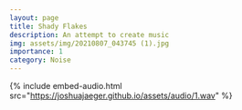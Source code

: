 ```yaml
---
layout: page
title: Shady Flakes
description: An attempt to create music
img: assets/img/20210807_043745 (1).jpg
importance: 1
category: Noise
---
```



{% include embed-audio.html src="https://joshuajaeger.github.io/assets/audio/1.wav" %}







